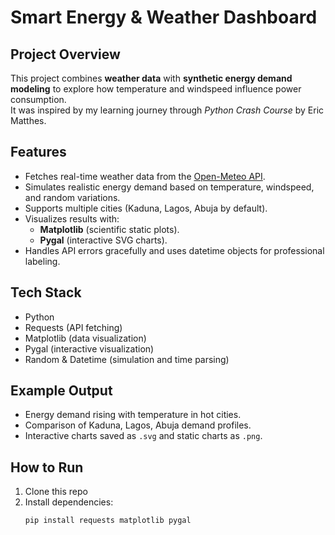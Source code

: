 # Smart Energy & Weather Dashboard

##  Project Overview
This project combines **weather data** with **synthetic energy demand modeling** to explore how temperature and windspeed influence power consumption.  
It was inspired by my learning journey through *Python Crash Course* by Eric Matthes.

##  Features
- Fetches real-time weather data from the [Open-Meteo API](https://open-meteo.com/).
- Simulates realistic energy demand based on temperature, windspeed, and random variations.
- Supports multiple cities (Kaduna, Lagos, Abuja by default).
- Visualizes results with:
  - **Matplotlib** (scientific static plots).
  - **Pygal** (interactive SVG charts).
- Handles API errors gracefully and uses datetime objects for professional labeling.

##  Tech Stack
- Python
- Requests (API fetching)
- Matplotlib (data visualization)
- Pygal (interactive visualization)
- Random & Datetime (simulation and time parsing)

##  Example Output
- Energy demand rising with temperature in hot cities.
- Comparison of Kaduna, Lagos, Abuja demand profiles.
- Interactive charts saved as `.svg` and static charts as `.png`.

##  How to Run
1. Clone this repo
2. Install dependencies:
   ```bash
   pip install requests matplotlib pygal
